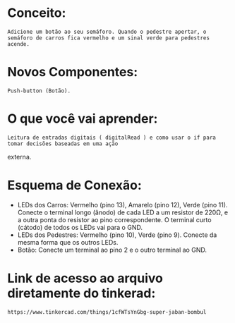 # Conceito:
    Adicione um botão ao seu semáforo. Quando o pedestre apertar, o semáforo de carros fica vermelho e um sinal verde para pedestres acende.

# Novos Componentes:
    Push-button (Botão).

# O que você vai aprender:
    Leitura de entradas digitais ( digitalRead ) e como usar o if para tomar decisões baseadas em uma ação
externa.

# Esquema de Conexão:
- LEDs dos Carros: Vermelho (pino 13), Amarelo (pino 12), Verde (pino 11). Conecte o terminal longo (ânodo) de cada LED a um resistor
de 220Ω, e a outra ponta do resistor ao pino correspondente. O terminal curto (cátodo) de todos os LEDs vai para o GND.
- LEDs dos Pedestres: Vermelho (pino 10), Verde (pino 9). Conecte da mesma forma que os outros LEDs.
- Botão: Conecte um terminal ao pino 2 e o outro terminal ao GND.

# Link de acesso ao arquivo diretamente do tinkerad:
    https://www.tinkercad.com/things/1cfWTsYnGbg-super-jaban-bombul